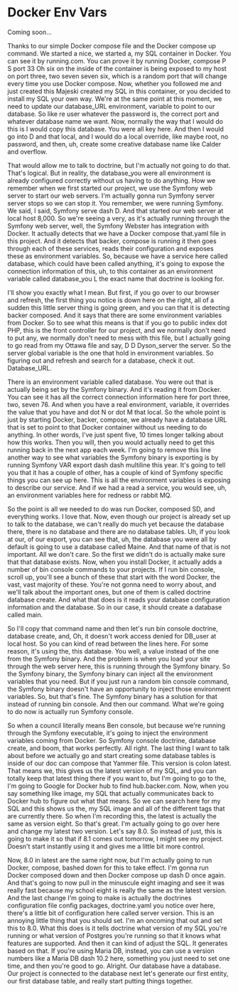 # Docker Env Vars

Coming soon...

Thanks to our simple Docker compose file and the Docker compose up command. We
started a nice, we started a, my SQL container in Docker. You can see it by
running.com. You can prove it by running Docker, compose P S port 33 Oh six on the
inside of the container is being exposed to my host on port three, two seven seven
six, which is a random port that will change every time you use Docker compose. Now,
whether you followed me and just created this Majeski created my SQL in this
container, or you decided to install my SQL your own way. We're at the same point at
this moment, we need to update our database_URL environment, variable to point to our
database. So like re user whatever the password is, the correct port and whatever
database name we want. Now, normally the way that I would do this is I would copy
this database. You were all key here. And then I would go into D and that local, and
I would do a local override, like maybe root, no password, and then, uh, create some
creative database name like Calder and overflow.

That would allow me to talk to doctrine, but I'm actually not going to do that.
That's logical. But in reality, the database_you were all environment is already
configured correctly without us having to do anything. How we remember when we first
started our project, we use the Symfony web server to start our web servers. I'm
actually gonna run Symfony server server stops so we can stop it. You remember, we
were running Symfony. We said, I said, Symfony serve dash D. And that started our web
server at local host 8,000. So we're seeing a very, as it's actually running through
the Symfony web server, well, the Symfony Webster has integration with Docker. It
actually detects that we have a Docker compose that.yaml file in this project. And it
detects that backer, compose is running it then goes through each of these services,
reads their configuration and exposes these as environment variables. So, because we
have a service here called database, which could have been called anything, it's
going to expose the connection information of this, uh, to this container as an
environment variable called database_you L the exact name that doctrine is looking
for.

I'll show you exactly what I mean. But first, if you go over to our browser and
refresh, the first thing you notice is down here on the right, all of a sudden this
little server thing is going green, and you can that it is detecting backer composed.
And it says that there are some environment variables from Docker. So to see what
this means is that if you go to public index dot PHP, this is the front controller
for our project, and we normally don't need to put any, we normally don't need to
mess with this file, but I actually going to go read from my Ottawa file and say, D D
Dyson_server the server. So the server global variable is the one that hold in
environment variables. So figuring out and refresh and search for a database, check
it out. Database_URL.

There is an environment variable called database. You were out that is actually being
set by the Symfony binary. And it's reading it from Docker. You can see it has all
the correct connection information here for port three, two, seven 76. And when you
have a real environment, variable, it overrides the value that you have and dot N or
dot M that local. So the whole point is just by starting Docker, backer, compose, we
already have a database URL that is set to point to that Docker container without us
needing to do anything. In other words, I've just spent five, 10 times longer talking
about how this works. Then you will, then you would actually need to get this running
back in the next app each week. I'm going to remove this line another way to see what
variables the Symfony binary is exporting is by running Symfony VAR export dash dash
multiline this year. It's going to tell you that it has a couple of other, has a
couple of kind of Symfony specific things you can see up here. This is all the
environment variables is exposing to describe our service. And if we had a read a
service, you would see, uh, an environment variables here for redness or rabbit MQ.

So the point is all we needed to do was run Docker, composed SD, and everything
works. I love that. Now, even though our project is already set up to talk to the
database, we can't really do much yet because the database there, there is no
database and there are no database tables. Uh, if you look at our, of our export, you
can see that, uh, the database you were all by default is going to use a database
called Maine. And that name of that is not important. All we don't care. So the first
we didn't do is actually make sure that that database exists. Now, when you install
Docker, it actually adds a number of bin console commands to your projects. If I run
bin console, scroll up, you'll see a bunch of these that start with the word Docker,
the vast, vast majority of these. You're not gonna need to worry about, and we'll
talk about the important ones, but one of them is called doctrine database create.
And what that does is it reads your database configuration information and the
database. So in our case, it should create a database called main.

So I'll copy that command name and then let's run bin console doctrine, database
create, and, Oh, it doesn't work access denied for DB_user at local host. So you can
kind of read between the lines here. For some reason, it's using the, this database.
You well, a value instead of the one from the Symfony binary. And the problem is when
you load your site through the web server here, this is running through the Symfony
binary. So the Symfony binary, the Symfony binary can inject all the environment
variables that you need. But if you just run a random bin console command, the
Symfony binary doesn't have an opportunity to inject those environment variables. So,
but that's fine. The Symfony binary has a solution for that instead of running bin
console. And then our command. What we're going to do now is actually run Symfony
console.

So when a council literally means Ben console, but because we're running through the
Symfony executable, it's going to inject the environment variables coming from
Docker. So Symfony console doctrine, database create, and boom, that works perfectly.
All right. The last thing I want to talk about before we actually go and start
creating some database tables is inside of our doc can compose that Yammer file. This
version is colon latest. That means we, this gives us the latest version of my SQL,
and you can totally keep that latest thing there if you want to, but I'm going to go
to the, I'm going to Google for Docker hub to find hub.backer.com. Now, when you say
something like image, my SQL that actually communicates back to Docker hub to figure
out what that means. So we can search here for my SQL and this shows us the, my SQL
image and all of the different tags that are currently there. So when I'm recording
this, the latest is actually the same as version eight. So that's great. I'm actually
going to go over here and change my latest two version. Let's say 8.0. So instead of
just, this is going to make it so that if 8.1 comes out tomorrow, I might see my
project. Doesn't start instantly using it and gives me a little bit more control.

Now, 8.0 in latest are the same right now, but I'm actually going to run Docker,
compose, bashed down for this to take effect. I'm gonna run Docker composed down and
then Docker compose up dash D once again. And that's going to now pull in the
minuscule eight imaging and see it was really fast because my school eight is really
the same as the latest version. And the last change I'm going to make is actually the
doctrines configuration file config packages, doctrine.yaml you notice over here,
there's a little bit of configuration here called server version. This is an annoying
little thing that you should set. I'm an oncoming that out and set this to 8.0. What
this does is it tells doctrine what version of my SQL you're running or what version
of Postgres you're running so that it knows what features are supported. And then it
can kind of adjust the SQL. It generates based on that. If you're using Maria DB,
instead, you can use a version numbers like a Maria DB dash 10.2 here, something you
just need to set one time, and then you're good to go. Alright. Our database have a
database. Our project is connected to the database next let's generate our first
entity, our first database table, and really start putting things together.

